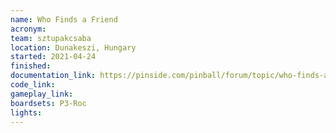 ```yaml
---
name: Who Finds a Friend
acronym: 
team: sztupakcsaba
location: Dunakeszi, Hungary
started: 2021-04-24
finished:
documentation_link: https://pinside.com/pinball/forum/topic/who-finds-a-friend-40th-anniversary-edition
code_link:
gameplay_link:
boardsets: P3-Roc
lights:
---
```


